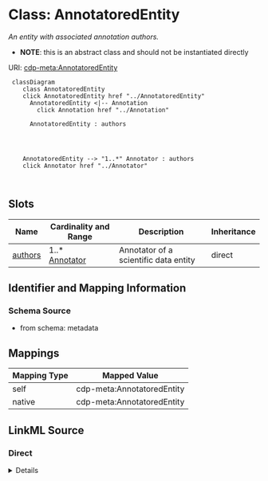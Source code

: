 

# Class: AnnotatoredEntity


_An entity with associated annotation authors._




* __NOTE__: this is an abstract class and should not be instantiated directly


URI: [cdp-meta:AnnotatoredEntity](metadataAnnotatoredEntity)






```mermaid
 classDiagram
    class AnnotatoredEntity
    click AnnotatoredEntity href "../AnnotatoredEntity"
      AnnotatoredEntity <|-- Annotation
        click Annotation href "../Annotation"

      AnnotatoredEntity : authors




    AnnotatoredEntity --> "1..*" Annotator : authors
    click Annotator href "../Annotator"



```




<!-- no inheritance hierarchy -->


## Slots

| Name | Cardinality and Range | Description | Inheritance |
| ---  | --- | --- | --- |
| [authors](authors.md) | 1..* <br/> [Annotator](Annotator.md) | Annotator of a scientific data entity | direct |









## Identifier and Mapping Information







### Schema Source


* from schema: metadata




## Mappings

| Mapping Type | Mapped Value |
| ---  | ---  |
| self | cdp-meta:AnnotatoredEntity |
| native | cdp-meta:AnnotatoredEntity |







## LinkML Source

<!-- TODO: investigate https://stackoverflow.com/questions/37606292/how-to-create-tabbed-code-blocks-in-mkdocs-or-sphinx -->

### Direct

<details>
```yaml
name: AnnotatoredEntity
description: An entity with associated annotation authors.
from_schema: metadata
abstract: true
attributes:
  authors:
    name: authors
    description: Annotator of a scientific data entity.
    from_schema: metadata
    list_elements_ordered: true
    alias: authors
    owner: AnnotatoredEntity
    domain_of:
    - AuthoredEntity
    - AnnotatoredEntity
    - Dataset
    - Tomogram
    - Annotation
    range: Annotator
    required: true
    multivalued: true
    inlined: true
    inlined_as_list: true

```
</details>

### Induced

<details>
```yaml
name: AnnotatoredEntity
description: An entity with associated annotation authors.
from_schema: metadata
abstract: true
attributes:
  authors:
    name: authors
    description: Annotator of a scientific data entity.
    from_schema: metadata
    list_elements_ordered: true
    alias: authors
    owner: AnnotatoredEntity
    domain_of:
    - AuthoredEntity
    - AnnotatoredEntity
    - Dataset
    - Tomogram
    - Annotation
    range: Annotator
    required: true
    multivalued: true
    inlined: true
    inlined_as_list: true

```
</details>
